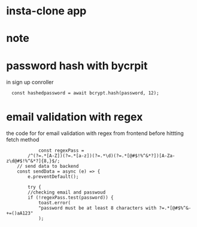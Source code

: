 # insta-clone app

# <h1>note </h1>

# password hash with bycrpit

in sign up conroller

      const hashedpassword = await bcrypt.hash(password, 12);

# email validation with regex

the code for for email validation with regex from frontend before hittting fetch method

                const regexPass =
            /^(?=.*[A-Z])(?=.*[a-z])(?=.*\d)(?=.*[@#$!%^&*?])[A-Za-z\d@#$!%^&*?]{8,}$/;
        // send data to backend
        const sendData = async (e) => {
            e.preventDefault();

            try {
            //checking email and passwoud
            if (!regexPass.test(password)) {
                toast.error(
                "password must be at least 8 characters with ?=.*[@#$%^&-+=()aA123"
                );
